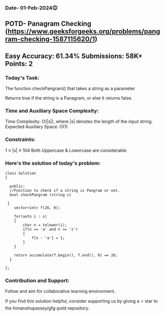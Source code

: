 ### Date- 01-Feb-2024😊

## POTD- Panagram Checking (https://www.geeksforgeeks.org/problems/pangram-checking-1587115620/1)

## Easy          Accuracy: 61.34%        Submissions: 58K+               Points: 2

### Today's Task:

The function checkPangram() that takes a string as a parameter 

Returns true if the string is a Panagram, 
  or 
else it returns false.

### Time and Auxiliary Space Complexity:

Time Complexity: O(|s|), where |s| denotes the length of the input string.
Expected Auxiliary Space: O(1)

### Constraints:
1 ≤ |s| ≤ 104
Both Uppercase & Lowercase are considerable


### Here's the solution of today's problem:
   
    class Solution
    {
     
      public:
      //Function to check if a string is Pangram or not.
      bool checkPangram (string s) 
     
     {
        vector<int> f(26, 0);      
        
        for(auto i : s)
        {
            char n = tolower(i);         
            if(n >= 'a' and n <= 'z')
            {
                f[n - 'a'] = 1;
            }
        }
        
        return accumulate(f.begin(), f.end(), 0) == 26; 
      }
    
    };

### Contribution and Support:

Follow and aim for collaborative learning environment.

If you find this solution helpful, consider supporting us by giving a ⭐ star to the himanshupassey/gfg-potd repository.
